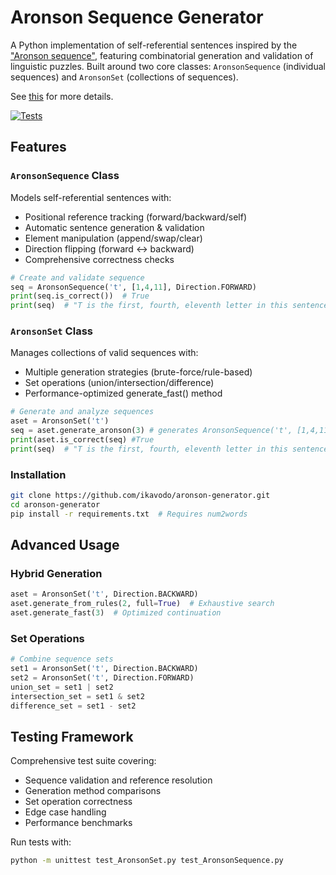 # Aronson Sequence Generator

A Python implementation of self-referential sentences inspired by the ["Aronson sequence"](https://oeis.org/A005224), featuring combinatorial generation and validation of linguistic puzzles. Built around two core classes: `AronsonSequence` (individual sequences) and `AronsonSet` (collections of sequences).

See [this](https://ikavodo.github.io/aronson-1/) for more details.

[![Tests](https://img.shields.io/badge/tests-90%25%20coverage-green)](https://github.com/ikavodo/aronson-generator/actions)

## Features

### `AronsonSequence` Class
Models self-referential sentences with:
- Positional reference tracking (forward/backward/self)
- Automatic sentence generation & validation
- Element manipulation (append/swap/clear)
- Direction flipping (forward ↔ backward)
- Comprehensive correctness checks

```python
# Create and validate sequence
seq = AronsonSequence('t', [1,4,11], Direction.FORWARD)
print(seq.is_correct())  # True
print(seq)  # "T is the first, fourth, eleventh letter in this sentence..."
```

### `AronsonSet` Class
Manages collections of valid sequences with:

- Multiple generation strategies (brute-force/rule-based)
- Set operations (union/intersection/difference)
- Performance-optimized generate_fast() method

```python
# Generate and analyze sequences
aset = AronsonSet('t')
seq = aset.generate_aronson(3) # generates AronsonSequence('t', [1,4,11], Direction.FORWARD)
print(aset.is_correct(seq) #True
print(seq)  # "T is the first, fourth, eleventh letter in this sentence..."
```

### Installation
```bash
git clone https://github.com/ikavodo/aronson-generator.git
cd aronson-generator
pip install -r requirements.txt  # Requires num2words
```

## Advanced Usage
### Hybrid Generation
```python
aset = AronsonSet('t', Direction.BACKWARD)
aset.generate_from_rules(2, full=True)  # Exhaustive search
aset.generate_fast(3)  # Optimized continuation
```

### Set Operations
```python
# Combine sequence sets
set1 = AronsonSet('t', Direction.BACKWARD)
set2 = AronsonSet('t', Direction.FORWARD)
union_set = set1 | set2
intersection_set = set1 & set2
difference_set = set1 - set2
```

## Testing Framework
Comprehensive test suite covering:

- Sequence validation and reference resolution
- Generation method comparisons
- Set operation correctness
- Edge case handling
- Performance benchmarks

Run tests with:
```bash
python -m unittest test_AronsonSet.py test_AronsonSequence.py
```
